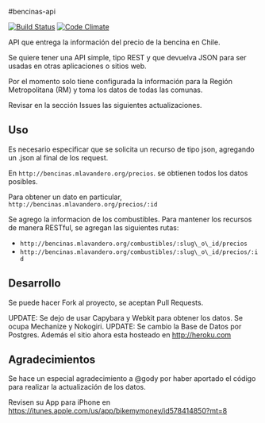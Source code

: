 #bencinas-api

[![Build Status](https://travis-ci.org/mlavandero/bencinas-api.png)](https://travis-ci.org/mlavandero/bencinas-api) [![Code Climate](https://codeclimate.com/github/mlavandero/bencinas-api.png)](https://codeclimate.com/github/mlavandero/bencinas-api)

API que entrega la información del precio de la bencina en Chile.

Se quiere tener una API simple, tipo REST y que devuelva JSON para ser usadas en otras aplicaciones
o sitios web.

Por el momento solo tiene configurada la información para la Región Metropolitana (RM) y toma los datos
de todas las comunas.

Revisar en la sección Issues las siguientes actualizaciones.

## Uso

Es necesario especificar que se solicita un recurso de tipo json, agregando un .json al final de los request.

En `http://bencinas.mlavandero.org/precios`. se obtienen todos los datos posibles.

Para obtener un dato en particular, `http://bencinas.mlavandero.org/precios/:id`

Se agrego la informacion de los combustibles.  Para mantener los recursos de manera RESTful, se agregan las siguientes
rutas:

* `http://bencinas.mlavandero.org/combustibles/:slug\_o\_id/precios`
* `http://bencinas.mlavandero.org/combustibles/:slug\_o\_id/precios/:id`

## Desarrollo

Se puede hacer Fork al proyecto, se aceptan Pull Requests.

UPDATE: Se dejo de usar Capybara y Webkit para obtener los datos.  Se ocupa Mechanize y Nokogiri.
UPDATE: Se cambio la Base de Datos por Postgres.  Además el sitio ahora esta hosteado en http://heroku.com

## Agradecimientos

Se hace un especial agradecimiento a @gody por haber aportado el código para realizar la actualización de los
datos.

Revisen su App para iPhone en https://itunes.apple.com/us/app/bikemymoney/id578414850?mt=8
